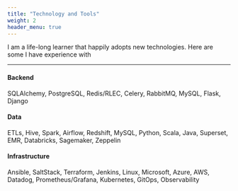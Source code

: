 ```yaml
---
title: "Technology and Tools"
weight: 2
header_menu: true
---
```


I am a life-long learner that happily adopts new technologies. Here are some I have experience with

---

#### Backend
SQLAlchemy, PostgreSQL, Redis/RLEC, Celery, RabbitMQ, MySQL, Flask, Django
#### Data
ETLs, Hive, Spark, Airflow, Redshift, MySQL, Python, Scala, Java, Superset, EMR, Databricks, Sagemaker, Zeppelin 
#### Infrastructure
Ansible, SaltStack, Terraform, Jenkins, Linux, Microsoft, Azure, AWS, Datadog, Prometheus/Grafana, Kubernetes, GitOps, Observability 
